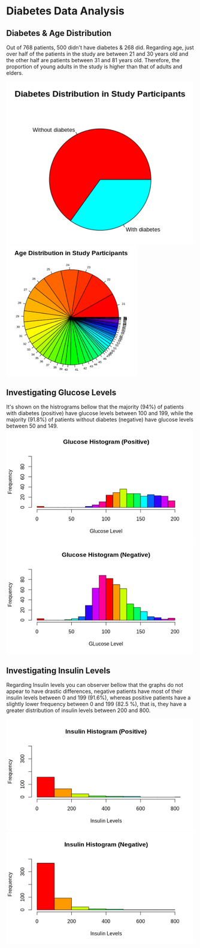 # Diabetes Data Analysis

##  Diabetes & Age Distribution 
Out of 768 patients, 500 didn't have diabetes & 268 did. Regarding age, just over half of the patients in the study are between 21 and 30 years old and the other half are patients between 31 and 81 years old. Therefore, the proportion of young adults in the study is higher than that of adults and elders.

<img src="https://github.com/luamz/diabetes-data-analysis/blob/master/imgs/diabetes_distribution.png?raw=true" width="500"> <img src="https://github.com/luamz/diabetes-data-analysis/blob/master/imgs/age_distribution.png?raw=true" width="350">

## Investigating Glucose Levels 
It's shown on the histrograms bellow that the majority (94%) of patients with diabetes (positive) have glucose levels between 100 and 199, while the majority (91.8%) of patients without diabetes (negative) have glucose levels between 50 and 149.
<img src="https://github.com/luamz/diabetes-data-analysis/blob/master/imgs/glucose_hist_positve.png?raw=true" width="500"> <img src="https://github.com/luamz/diabetes-data-analysis/blob/master/imgs/glucose_hist_negative.png?raw=true" width="500">

## Investigating Insulin Levels
Regarding Insulin levels you can observer bellow that the graphs do not appear to have drastic differences, negative patients have most of their insulin levels between 0 and 199 (91.6%), whereas positive patients have a slightly lower frequency between 0 and 199 (82.5 %), that is, they have a greater distribution of insulin levels between 200 and 800.

<img src="https://github.com/luamz/diabetes-data-analysis/blob/master/imgs/insulin_hist_positive.png?raw=true" width="500"> <img src="https://github.com/luamz/diabetes-data-analysis/blob/master/imgs/insulin_hist_negative.png?raw=true" width="500">
